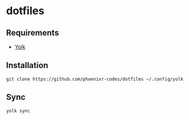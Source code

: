 # dotfiles

## Requirements

- [Yolk][]

## Installation

```console
git clone https://github.com/phoenixr-codes/dotfiles ~/.config/yolk
```

## Sync

```console
yolk sync
```

[Yolk]: https://elkowar.github.io/yolk/


